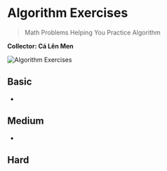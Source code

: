 # Algorithm Exercises
> Math Problems Helping You Practice Algorithm

**Collector: Cá Lên Men**

![Algorithm Exercises](https://i.imgur.com/trrbLVm.png)

## Basic
- 

## Medium
- 

## Hard
